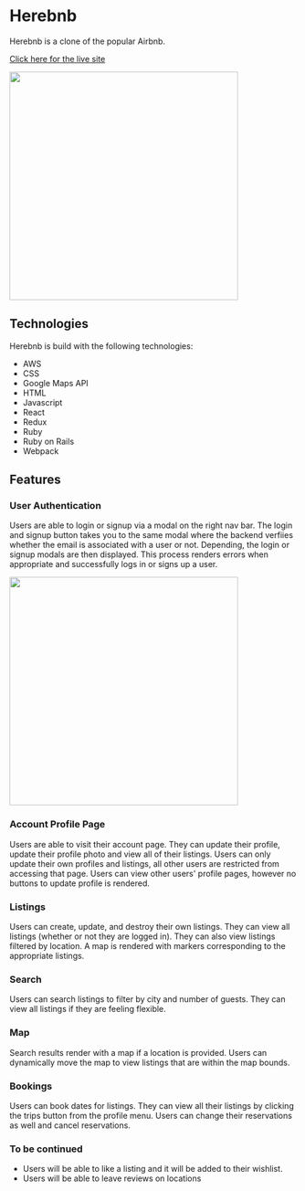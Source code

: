 
# Herebnb 

Herebnb is a clone of the popular Airbnb.

[Click here for the live site](https://herebnb.herokuapp.com/#/) 
  

<img src="https://user-images.githubusercontent.com/90418154/149542990-235362cd-387e-4bdf-8208-ded4db782b82.gif" height=400px width="auto"/>
<!-- ![splash page ](https://user-images.githubusercontent.com/90418154/149538716-acb34ad9-8579-4555-88dc-0e84c8504efd.gif) -->



## Technologies

Herebnb is build with the following technologies: 

  - AWS
  - CSS
  - Google Maps API
  - HTML
  - Javascript
  - React 
  - Redux
  - Ruby 
  - Ruby on Rails 
  - Webpack

## Features 

### User Authentication
 Users are able to login or signup via a modal on the right nav bar. The login and signup button takes you to the same modal where the backend verfiies whether the email is associated with a user or not. Depending, the login or signup modals are then displayed. This process renders errors when appropriate and successfully logs in or signs up a user.
 
 <img src="https://user-images.githubusercontent.com/90418154/149543760-73dcb6b3-818a-4417-9087-13db12c49a80.gif" height=400px width="auto"/>
 
 ### Account Profile Page
 
  Users are able to visit their account page. They can update their profile, update their profile photo and view all of their listings. Users can only update their own profiles and listings, all other users are restricted from accessing that page. Users can view other users' profile pages, however no buttons to update profile is rendered. 
  
  ### Listings
  
  Users can create, update, and destroy their own listings. They can view all listings (whether or not they are logged in). They can also view listings filtered by location. A map is rendered with markers corresponding to the appropriate listings. 
  
  ### Search 
  
 Users can search listings to filter by city and number of guests. They can view all listings if they are feeling flexible. 
 
### Map 

Search results render with a map if a location is provided. Users can dynamically move the map to view listings that are within the map bounds. 

 ### Bookings 
 
  Users can book dates for listings. They can view all their listings by clicking the trips button from the profile menu. Users can change their reservations as well and cancel reservations. 
  
 ### To be continued 
 - Users will be able to like a listing and it will be added to their wishlist. 
 - Users will be able to leave reviews on locations 
  
  

